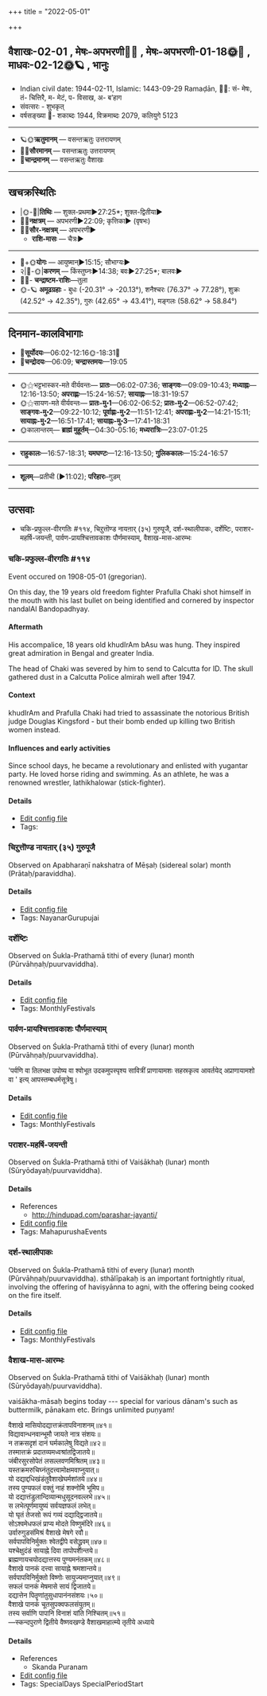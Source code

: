 +++
title = "2022-05-01"

+++
## वैशाखः-02-01  ,  मेषः-अपभरणी🌛🌌  ,  मेषः-अपभरणी-01-18🌞🌌  ,  माधवः-02-12🌞🪐  ,  भानुः
- Indian civil date: 1944-02-11, Islamic: 1443-09-29 Ramaḍān, 🌌🌞: सं- मेषः, तं- चित्तिरै, म- मेटं, प- विसाख, अ- ब’हाग
- संवत्सरः - शुभकृत्
- वर्षसङ्ख्या 🌛- शकाब्दः 1944, विक्रमाब्दः 2079, कलियुगे 5123
___________________
- 🪐🌞**ऋतुमानम्** — वसन्तऋतुः उत्तरायणम्
- 🌌🌞**सौरमानम्** — वसन्तऋतुः उत्तरायणम्
- 🌛**चान्द्रमानम्** — वसन्तऋतुः वैशाखः
___________________


## खचक्रस्थितिः
- |🌞-🌛|**तिथिः** — शुक्ल-प्रथमा►27:25*; शुक्ल-द्वितीया►  
- 🌌🌛**नक्षत्रम्** — अपभरणी►22:09; कृत्तिका► (वृषभः)  
- 🌌🌞**सौर-नक्षत्रम्** — अपभरणी►  
  - **राशि-मासः** — चैत्रः► 
___________________
- 🌛+🌞**योगः** — आयुष्मान्►15:15; सौभाग्यः►  
- २|🌛-🌞|**करणम्** — किंस्तुघ्नः►14:38; बवः►27:25*; बालवः►  
- 🌌🌛- **चन्द्राष्टम-राशिः**—तुला  
- 🌞-🪐 **अमूढग्रहाः** - बुधः (-20.31° → -20.13°), शनैश्चरः (76.37° → 77.28°), शुक्रः (42.52° → 42.35°), गुरुः (42.65° → 43.41°), मङ्गलः (58.62° → 58.84°)
___________________


## दिनमान-कालविभागाः
- 🌅**सूर्योदयः**—06:02-12:16🌞️-18:31🌇  
- 🌛**चन्द्रोदयः**—06:09; **चन्द्रास्तमयः**—19:05  
___________________
- 🌞⚝भट्टभास्कर-मते वीर्यवन्तः— **प्रातः**—06:02-07:36; **साङ्गवः**—09:09-10:43; **मध्याह्नः**—12:16-13:50; **अपराह्णः**—15:24-16:57; **सायाह्नः**—18:31-19:57  
- 🌞⚝सायण-मते वीर्यवन्तः— **प्रातः-मु॰1**—06:02-06:52; **प्रातः-मु॰2**—06:52-07:42; **साङ्गवः-मु॰2**—09:22-10:12; **पूर्वाह्णः-मु॰2**—11:51-12:41; **अपराह्णः-मु॰2**—14:21-15:11; **सायाह्नः-मु॰2**—16:51-17:41; **सायाह्नः-मु॰3**—17:41-18:31  
- 🌞कालान्तरम्— **ब्राह्मं मुहूर्तम्**—04:30-05:16; **मध्यरात्रिः**—23:07-01:25  
___________________
- **राहुकालः**—16:57-18:31; **यमघण्टः**—12:16-13:50; **गुलिककालः**—15:24-16:57  
___________________
- **शूलम्**—प्रतीची (►11:02); **परिहारः**–गुडम्  
___________________

## उत्सवाः
- चकि-प्रफुल्ल-वीरगतिः #११४, चिऱुत्तॊण्ड नायऩार् (३५) गुरुपूजै, दर्श-स्थालीपाकः, दर्शेष्टिः, पराशर-महर्षि-जयन्ती, पार्वण-प्रायश्चित्तावकाशः पौर्णमास्याम्, वैशाख-मास-आरम्भः
### चकि-प्रफुल्ल-वीरगतिः #११४

Event occured on 1908-05-01 (gregorian). 

On this day, the 19 years old freedom fighter Prafulla Chaki shot himself in the mouth with his last bullet on being identified and cornered by inspector nandalAl Bandopadhyay.

#### Aftermath
His accompalice, 18 years old khudIrAm bAsu was hung. They inspired great admiration in Bengal and greater India.

The head of Chaki was severed by him to send to Calcutta for ID. The skull gathered dust in a Calcutta Police almirah well after 1947.

#### Context
khudIrAm and Prafulla Chaki had tried to assassinate the notorious British judge Douglas Kingsford - but their bomb ended up killing two British women instead.

#### Influences and early activities
Since school days, he became a revolutionary and enlisted with yugantar party. He loved horse riding and swimming. As an athlete, he was a renowned wrestler, lathikhalowar (stick-fighter).

#### Details
- [Edit config file](https://github.com/jyotisham/adyatithi/blob/master/mahApuruSha/xatra-later/gregorian/day/05/01/chaki-praphulla-vIragatiH.toml)
- Tags: 


### चिऱुत्तॊण्ड नायऩार् (३५) गुरुपूजै

Observed on Apabharaṇī nakshatra of Mēṣaḥ (sidereal solar) month (Prātaḥ/paraviddha). 



#### Details
- [Edit config file](https://github.com/jyotisham/adyatithi/blob/master/mahApuruSha/nAyanAr/sidereal_solar_month/nakshatra/01/02/cir2uttoNDa_nAyan2Ar_%2835%29_gurupUjai.toml)
- Tags: NayanarGurupujai


### दर्शेष्टिः



Observed on Śukla-Prathamā tithi of every (lunar) month (Pūrvāhṇaḥ/puurvaviddha).

#### Details
- [Edit config file](https://github.com/jyotisham/adyatithi/blob/master/gRhya/general/description_only/darsheShTiH.toml)
- Tags: MonthlyFestivals


### पार्वण-प्रायश्चित्तावकाशः पौर्णमास्याम्

Observed on Śukla-Prathamā tithi of every (lunar) month (Pūrvāhṇaḥ/puurvaviddha). 

'पर्वणि वा तिलभक्ष उपोष्य वा श्वोभूत उदकमुपस्पृश्य सावित्रीं प्राणायामशः सहस्रकृत्व आवर्तयेद् अप्राणायामशो वा ' इत्य् आपस्तम्बधर्मसूत्रेषु।

#### Details
- [Edit config file](https://github.com/jyotisham/adyatithi/blob/master/gRhya/Apastamba/lunar_month/tithi/00/01/pArvaNa-prAyashcittAvakAshaH_1.toml)
- Tags: MonthlyFestivals


### पराशर-महर्षि-जयन्ती

Observed on Śukla-Prathamā tithi of Vaiśākhaḥ (lunar) month (Sūryōdayaḥ/puurvaviddha). 



#### Details
- References
  - http://hindupad.com/parashar-jayanti/
- [Edit config file](https://github.com/jyotisham/adyatithi/blob/master/mahApuruSha/RShi/lunar_month/tithi/02/01/parAzara~maharSi~jayantI.toml)
- Tags: MahapurushaEvents


### दर्श-स्थालीपाकः



Observed on Śukla-Prathamā tithi of every (lunar) month (Pūrvāhṇaḥ/puurvaviddha). sthālīpakaḥ is an important fortnightly ritual, involving the offering of haviṣyānna to agni, with the offering being cooked on the fire itself.

#### Details
- [Edit config file](https://github.com/jyotisham/adyatithi/blob/master/gRhya/general/description_only/sthAlIpAkaH_1.toml)
- Tags: MonthlyFestivals


### वैशाख-मास-आरम्भः

Observed on Śukla-Prathamā tithi of Vaiśākhaḥ (lunar) month (Sūryōdayaḥ/puurvaviddha). 

vaiśākha-māsaḥ begins today --- special for various dānam's such as buttermilk, pānakam etc. Brings unlimited puṇyam!

वैशाखे मासियोदद्यात्तक्रंतापविनाशनम्॥४१॥  
विद्यावान्धनवान्भूमौ जायते नात्र संशयः॥  
न तक्रसदृशं दानं घर्मकालेषु विद्यते॥४२॥  
तस्मात्तक्रं प्रदातव्यमध्वश्रांतद्विजातये॥  
जंबीरसुरसोपेतं लसल्लवणमिश्रितम्॥४३॥  
यस्तक्रमरुचिघ्नंतुदत्त्वामोक्षमवाप्नुयात्॥  
यो दद्याद्दधिखंडंतुवैशाखेघर्मशांतये॥४४॥  
तस्य पुण्यफलं वक्तुं नाहं शक्नोमि भूमिप॥  
यो दद्यात्तंडुलान्दिव्यान्मधुसूदनवल्लभे॥४५॥  
स लभेत्पूर्णमायुष्यं सर्वयज्ञफलं लभेत्॥  
यो घृतं तेजसो रूपं गव्यं दद्याद्द्विजातये॥  
सोऽश्वमेधफलं प्राप्य मोदते विष्णुमंदिरे॥४६॥  
उर्वारुगुडसंमिश्रं वैशाखे मेषगे रवौ॥  
सर्वपापविनिर्मुक्तः श्वेतद्वीपे वसेद्ध्रुवम्॥४७॥  
यश्चेक्षुदंडं सायाह्ने दिवा तापोपशान्तये॥  
ब्राह्मणायचयोदद्यात्तस्य पुण्यमनंतकम्॥४८॥  
वैशाखे पानकं दत्त्वा सायाह्ने श्रमशान्तये॥  
सर्वपापविनिर्मुक्तो विष्णोः सायुज्यमाप्नुयात्॥४९॥  
सफलं पानकं मेषमासे सायं द्विजातये॥  
दद्यात्तेन पितॄणांतुसुधापानंनसंशयः।५०॥  
वैशाखे पानकं चूतसुपक्वफलसंयुतम्॥  
तस्य सर्वाणि पापानि विनाशं यांति निश्चितम्॥५१॥  
—स्कन्दपुराणे द्वितीये वैष्णवखण्डे वैशाखमाहात्म्ये तृतीये अध्याये



#### Details
- References
  - Skanda Puranam
- [Edit config file](https://github.com/jyotisham/adyatithi/blob/master/time_focus/misc/lunar_month/tithi/02/01/vaizAkha-mAsa-ArambhaH.toml)
- Tags: SpecialDays SpecialPeriodStart


